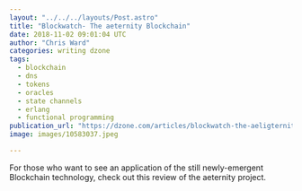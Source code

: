 ```yaml
---
layout: "../../../layouts/Post.astro"
title: "Blockwatch- The aeternity Blockchain"
date: 2018-11-02 09:01:04 UTC
author: "Chris Ward"
categories: writing dzone
tags:
  - blockchain
  - dns
  - tokens
  - oracles
  - state channels
  - erlang
  - functional programming
publication_url: "https://dzone.com/articles/blockwatch-the-aeligternity-blockchain"
image: images/10583037.jpeg

---
```

For those who want to see an application of the still newly-emergent Blockchain technology, check out this review of the aeternity project.

